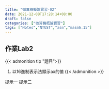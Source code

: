 ```yaml
---
title: "微算機概論實習-02"
date: 2021-12-08T17:28:14+08:00
draft: false
categories: ["微算機概論實習"]
tags: ["Notes","NTUST","asm","masm6.15"]
---
```


## 作業Lab2

{{< admonition tip "題目">}}
1. 以16進制表示法顯示ax的值
{{< /admonition >}}

提示一
提示二